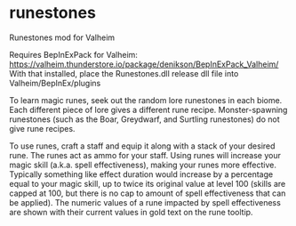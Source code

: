 # runestones
Runestones mod for Valheim

Requires BepInExPack for Valheim: https://valheim.thunderstore.io/package/denikson/BepInExPack_Valheim/
With that installed, place the Runestones.dll release dll file into Valheim/BepInEx/plugins

To learn magic runes, seek out the random lore runestones in each biome. Each different piece of lore gives a different rune recipe. Monster-spawning runestones (such as the Boar, Greydwarf, and Surtling runestones) do not give rune recipes.

To use runes, craft a staff and equip it along with a stack of your desired rune. The runes act as ammo for your staff. Using runes will increase your magic skill (a.k.a. spell effectiveness), making your runes more effective. Typically something like effect duration would increase by a percentage equal to your magic skill, up to twice its original value at level 100 (skills are capped at 100, but there is no cap to amount of spell effectiveness that can be applied). The numeric values of a rune impacted by spell effectiveness are shown with their current values in gold text on the rune tooltip.

